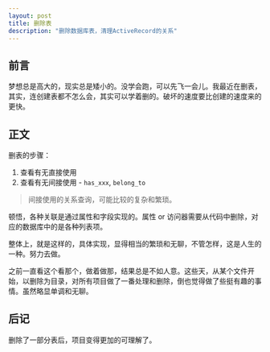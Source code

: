```yaml
---
layout: post
title: 删除表
description: "删除数据库表，清理ActiveRecord的关系"
---
```


## 前言

梦想总是高大的，现实总是矮小的。没学会跑，可以先飞一会儿。我最近在删表，其实，连创建表都不怎么会，其实可以学着删的。破坏的速度要比创建的速度来的更快。

## 正文

删表的步骤： 

1. 查看有无直接使用
1. 查看有无间接使用 - `has_xxx`, `belong_to`

> 间接使用的关系查询，可能比较的复杂和繁琐。

顿悟，各种关联是通过属性和字段实现的。属性 or 访问器需要从代码中删除，对应的数据库中的是各种列表项。

整体上，就是这样的，具体实现，显得相当的繁琐和无聊，不管怎样，这是人生的一种。努力去做。

之前一直看这个看那个，做着做那，结果总是不如人意。这些天，从某个文件开始，以删除为目录，对所有项目做了一番处理和删除，倒也觉得做了些挺有趣的事情。虽然略显单调和无聊。

## 后记

删除了一部分表后，项目变得更加的可理解了。
